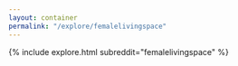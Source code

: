 ```yaml
---
layout: container
permalink: "/explore/femalelivingspace"
---
```


<link rel="stylesheet" type="text/css" href="/static/css/explore.css">
{% include explore.html subreddit="femalelivingspace" %}
